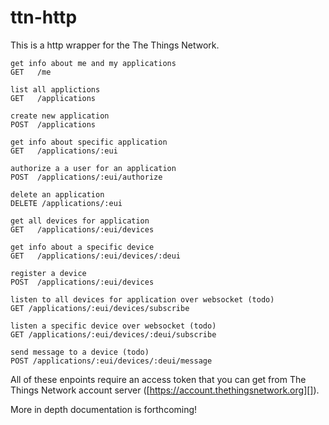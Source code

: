 # ttn-http

This is a http wrapper for the The Things Network.

```
get info about me and my applications
GET   /me

list all applictions
GET   /applications

create new application
POST  /applications

get info about specific application
GET   /applications/:eui

authorize a a user for an application
POST  /applications/:eui/authorize

delete an application
DELETE /applications/:eui

get all devices for application
GET   /applications/:eui/devices

get info about a specific device
GET   /applications/:eui/devices/:deui

register a device
POST  /applications/:eui/devices

listen to all devices for application over websocket (todo)
GET /applications/:eui/devices/subscribe

listen a specific device over websocket (todo)
GET /applications/:eui/devices/:deui/subscribe

send message to a device (todo)
POST /applications/:eui/devices/:deui/message
```

All of these enpoints require an access token that you can get
from The Things Network account server ([https://account.thethingsnetwork.org][]).


More in depth documentation is forthcoming!
